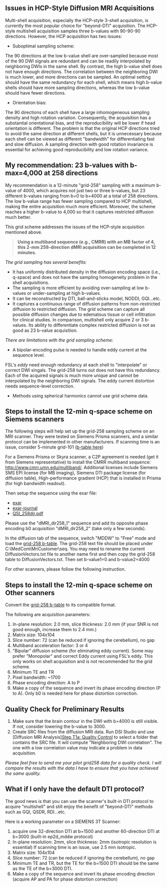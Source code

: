 ## Issues in HCP-Style Diffusion MRI Acquisitions

Multi-shell acquisition, especially the HCP-style 3-shell acquisition, is currently the most popular choice for "beyond-DTI" acquisition. The HCP-style multishell acquisition samples three b-values with 90-90-90 directions. However, the HCP acquisition has two issues:

- Suboptimal sampling scheme:

The 90 directions at the low b-value shell are over-sampled because most of the 90 DWI signals are redundant and can be readily interpolated by neighboring DWIs in the same shell. By contrast, the high b-value shell does not have enough directions. The correlation between the neighboring DWI is much lower, and more directions can be sampled. An optimal setting should have the same redundancy for each shell, which means high b-value shells should have more sampling directions, whereas the low b-value should have fewer directions.

- Orientation bias: 

The 90 directions of each shell have a large inhomogeneous sampling density and high rotation variation. Consequently, the acquisition has a substantial orientational bias, and the reproducibility will be lower if head orientation is different. The problem is that the original HCP directions tried to avoid the same direction at different shells, but it is unnecessary because each shell can be viewed as different "bandwidth" for differentiating fast and slow diffusion. A sampling direction with good rotation invariance is essential for achieving good reproducibility and low rotation variance. 

## My recommendation: 23 b-values with b-max=4,000 at 258 directions

My recommendation is a 12-minute "grid-258" sampling with a maximum b-value of 4000, which acquires not just two or three b-values,
but 23 different b-values ranging from b=0 to b=4000 at a total of 258 directions. The low b-value range has fewer sampling compared to HCP multishell,
making the entire acquisition much more efficient. Moreover, the scheme reaches a higher b-value to 4,000 so that it captures restricted diffusion much better. 

This grid scheme addresses the issues of the HCP-style acquisition mentioned above.

> **Using a multiband sequence (e.g., CMRR) with an MB factor of 4, this 2-mm 258-direction dMRI acquisition can be completed in 12 minutes.**  

*The grid sampling has several benefits:*
- It has uniformly distributed density in the diffusion encoding space (i.e., q-space) and does not have the sampling homogeneity problem in the shell acquisitions. 
- The sampling is more efficient by avoiding over-sampling at low b-values or under-sampling at high b-values. 
- It can be reconstructed by DTI, ball-and-sticks model, NODDI, GQI...etc.
- It captures a continuous range of diffusion patterns from non-restricted diffusion to restricted diffusion. The grid scheme can capture all possible diffusion changes due to edematous tissue or cell infiltration for clinical studies. In comparison, multishell only acquire 2 or 3 b-values. Its ability to differentiate complex restricted diffusion is not as good as 23 b-value acquisition.

*There are limitations with the grid sampling scheme:*
- A bipolar-encoding pulse is needed to handle eddy current at the sequence level. 

FSL's *eddy* need enough redundancy at each shell to "interpolate" or correct DWI singals. The grid-258 turns out does not have this redundancy. Each of the acquired signals is much more unique and cannot be interpolated by the neighboring DWI signals. The eddy current distortion needs sequence-level correction.

- Methods using spherical harmonics cannot use grid scheme data.


## Steps to install the 12-min q-space scheme on Siemens scanners

The following steps will help set up the grid-258 sampling scheme on an MRI scanner. They were tested on Siemens Prisma scanners, and a similar protocol can be implemented in other manufacturers. If scanning time is an issue, consider 5-minute grid-101 ([b-table here](https://pitt-my.sharepoint.com/:t:/g/personal/yehfc_pitt_edu/EUFLViycNvFJjitO0pM2pg4BRHdXc9LSjICBtuAgiBk_4A?e=ztSaxy))

For a Siemens Prisma or Skyra scanner, a C2P agreement is needed (get it from Siemens representative) to install the CMRR multiband sequence:
http://www.cmrr.umn.edu/multiband/. Additional licenses include Siemens SMS EPI license (for MB imaging), Siemens DTI package license (for diffusion table), High-performance gradient (HCP) that is installed in Prisma (for high bandwidth readout).

Then setup the sequence using the exar file:

- [exar](/dsi-studio-document/files/QSI258.exar1)
- [exar-journal](/dsi-studio-document/files/QSI258.exar1-journal)
- [QSI_258dir.pdf](/dsi-studio-document/files/QSI258.pdf)

Please use the "dMRI_dir258_1" sequence and add its opposite phase encoding b0 acquisition "dMRI_dir258_2" (take only a few seconds).

In the diffusion tab of the sequence, switch "MDDW" to "Free" mode and load the [grid-258 b-table](https://pitt-my.sharepoint.com/:t:/g/personal/yehfc_pitt_edu/ER8JurqNeGhAnn6k11tKAkEBZoGwPtuPCTnJK3ateCeAjg?e=yqUuIf).
The grid-258 text file should be placed under C:\MedCom\MriCustomer\seq\. You may need to rename the current DiffusionVectors.txt file to another name first and then copy the grid-258 table to DiffusionVectors.txt.
Then set b-value1=0 and b-value2=4000

For other scanners, please follow the following instruction.

## Steps to install the 12-min q-space scheme on Other scanners

Convert the [grid-258 b-table](https://pitt-my.sharepoint.com/:t:/g/personal/yehfc_pitt_edu/ER8JurqNeGhAnn6k11tKAkEBZoGwPtuPCTnJK3ateCeAjg?e=yqUuIf)
to its compatible format.

The following are acquisition parameters:

1. In-plane resolution: 2.0 mm, slice thickness: 2.0 mm (if your SNR is not good enough, increase them to 2.4 mm.)
2. Matrix size: 104x104
3. Slice number: 72 (can be reduced if ignoring the cerebellum), no gap
4. Multiband acceleration factor: 3 or 4
5. "Bipolar" diffusion scheme (for eliminating eddy current). Some may prefer "Monopolar" and correct Eddy current using FSL's eddy. This only works on shell acquisition and is not recommended for the grid scheme.
6. Minimum TE and TR
7. Pixel bandwidth: ~1700
8. Phase encoding direction: A to P
9. Make a copy of the sequence and invert its phase encoding direction (P to A). Only b0 is needed here for phase distortion correction.

## Quality Check for Preliminary Results

1. Make sure that the brain contour in the DWI with b=4000 is still visible. If not, consider lowering the b-value to 3000.
2. Create SRC files from the diffusion MRI data. Run DSI Studio and use [Diffusion MRI Analysis][Step T1a: Quality Control](/doc/gui_t1.html#step-t1a-quality-control-optional) to select a folder that contains the SRC file. It will compute "Neighboring DWI correlation". The one with a low correlation value may indicate a problem in data acquisition.

*Please feel free to send me your pilot grid258 data for a quality check. I will compare the results with the data I have to ensure that you have achieved the same quality.*

## What if I only have the default DTI protocol?

The good news is that you can use the scanner's built-in DTI protocol to acquire "multishell" and still enjoy the benefit of "beyond-DTI" methods such as GQI, QSDR, RDI...etc.

Here is a working parameter on a SIEMENS 3T Scanner:

1. acquire one 32-direction DTI at b=1500 and another 60-direction DTI at b=3000 (built-in ep2d_mddw protocol)
2. In-plane resolution: 2mm, slice thickness: 2mm (isotropic resolution is essential)
    If scanning time is an issue, use 2.5 mm isotropic.
3. Matrix size: 104x104
4. Slice number: 72 (can be reduced if ignoring the cerebellum), no gap
5. Minimum TE and TR, but the TE for the b=1500 DTI should be the same as the TE of the b=3000 DTI.
6. Make a copy of the sequence and invert its phase encoding direction (acquire AP and PA for phase distortion correction)
